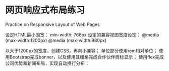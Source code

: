 # 网页响应式布局练习
Practice on Responsive Layout of Web Pages

设定HTML最小固宽： min-width: 768px
设定的兼容视图宽度设定：
@media (max-width:1200px)
@media (max-width:980px)

以大于1200px的宽度，创建CSS，再向小兼容；
单位部分使用rem相对单位；
使用Bootstrap完成banner，以及使用其栅格完成合作伙伴商标显示；
使用flex完成公司优势和新闻布局，实现自动换行分布；
